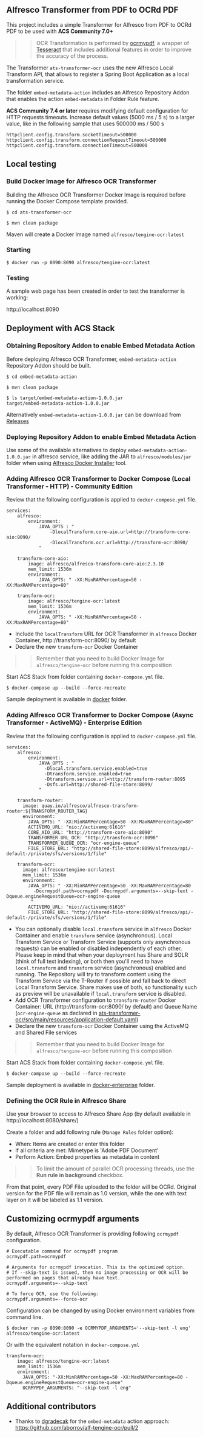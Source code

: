 ## Alfresco Transformer from PDF to OCRd PDF

This project includes a simple Transformer for Alfresco from PDF to OCRd PDF to be used with **ACS Community 7.0+**

>> OCR Transformation is performed by [ocrmypdf](https://ocrmypdf.readthedocs.io/en/latest/), a wrapper of [Tesseract](https://github.com/tesseract-ocr/tesseract) that includes additional features in order to improve the accuracy of the process.

The Transformer `ats-transformer-ocr` uses the new Alfresco Local Transform API, that allows to register a Spring Boot Application as a local transformation service.

The folder `embed-metadata-action` includes an Alfresco Repository Addon that enables the action `embed-metadata` in Folder Rule feature.

**ACS Community 7.4 or later** requires modifying default configuration for HTTP requests timeouts. Increase default values (5000 ms / 5 s) to a larger value, like in the following sample that uses 500000 ms / 500 s

```
httpclient.config.transform.socketTimeout=500000
httpclient.config.transform.connectionRequestTimeout=500000
httpclient.config.transform.connectionTimeout=500000
```

## Local testing

### Build Docker Image for Alfresco OCR Transformer

Building the Alfresco OCR Transformer Docker Image is required before running the Docker Compose template provided.

```
$ cd ats-transformer-ocr

$ mvn clean package
```

Maven will create a Docker Image named `alfresco/tengine-ocr:latest`

### Starting

```
$ docker run -p 8090:8090 alfresco/tengine-ocr:latest
```

### Testing

A sample web page has been created in order to test the transformer is working:

http://localhost:8090


## Deployment with ACS Stack

### Obtaining Repository Addon to enable Embed Metadata Action

Before deploying Alfresco OCR Transformer, `embed-metadata-action` Repository Addon should be built.

```
$ cd embed-metadata-action

$ mvn clean package

$ ls target/embed-metadata-action-1.0.0.jar
target/embed-metadata-action-1.0.0.jar
```

Alternatively `embed-metadata-action-1.0.0.jar` can be download from [Releases](https://github.com/aborroy/alf-tengine-ocr/releases/download/1.0.0/embed-metadata-action-1.0.0.jar)

### Deploying Repository Addon to enable Embed Metadata Action

Use some of the available alternatives to deploy `embed-metadata-action-1.0.0.jar` in alfresco service, like adding the JAR to `alfresco/modules/jar` folder when using [Alfresco Docker Installer](https://github.com/alfresco/alfresco-docker-installer) tool.

### Adding Alfresco OCR Transformer to Docker Compose (Local Transformer - HTTP) - Community Edition

Review that the following configuration is applied to `docker-compose.yml` file.

```
services:
    alfresco:
        environment:
            JAVA_OPTS : "
                -DlocalTransform.core-aio.url=http://transform-core-aio:8090/
                -DlocalTransform.ocr.url=http://transform-ocr:8090/
            "

    transform-core-aio:
        image: alfresco/alfresco-transform-core-aio:2.3.10
        mem_limit: 1536m
        environment:
            JAVA_OPTS: " -XX:MinRAMPercentage=50 -XX:MaxRAMPercentage=80"

    transform-ocr:
        image: alfresco/tengine-ocr:latest
        mem_limit: 1536m
        environment:
            JAVA_OPTS: " -XX:MinRAMPercentage=50 -XX:MaxRAMPercentage=80"
```

* Include the `localTransform` URL for OCR Transformer in `alfresco` Docker Container, http://transform-ocr:8090/ by default
* Declare the new `transform-ocr` Docker Container

>> Remember that you need to build Docker Image for `alfresco/tengine-ocr` before running this composition

Start ACS Stack from folder containing `docker-compose.yml` file.

```
$ docker-compose up --build --force-recreate
```

Sample deployment is available in [docker](docker) folder.


### Adding Alfresco OCR Transformer to Docker Compose (Async Transformer - ActiveMQ) - Enterprise Edition

Review that the following configuration is applied to `docker-compose.yml` file.

```
services:
    alfresco:
        environment:
            JAVA_OPTS : "
              -Dlocal.transform.service.enabled=true
              -Dtransform.service.enabled=true
              -Dtransform.service.url=http://transform-router:8095
              -Dsfs.url=http://shared-file-store:8099/
            "

    transform-router:
      image: quay.io/alfresco/alfresco-transform-router:${TRANSFORM_ROUTER_TAG}
      environment:
        JAVA_OPTS: " -XX:MinRAMPercentage=50 -XX:MaxRAMPercentage=80"
        ACTIVEMQ_URL: "nio://activemq:61616"
        CORE_AIO_URL: "http://transform-core-aio:8090"
        TRANSFORMER_URL_OCR: "http://transform-ocr:8090"
        TRANSFORMER_QUEUE_OCR: "ocr-engine-queue"
        FILE_STORE_URL: "http://shared-file-store:8099/alfresco/api/-default-/private/sfs/versions/1/file"

    transform-ocr:
      image: alfresco/tengine-ocr:latest
      mem_limit: 1536m
      environment:
        JAVA_OPTS: " -XX:MinRAMPercentage=50 -XX:MaxRAMPercentage=80 
		  -Docrmypdf.path=ocrmypdf -Docrmypdf.arguments=--skip-text -Dqueue.engineRequestQueue=ocr-engine-queue
		 "
        ACTIVEMQ_URL: "nio://activemq:61616"
        FILE_STORE_URL: "http://shared-file-store:8099/alfresco/api/-default-/private/sfs/versions/1/file"
```

* You can optionally disable `local.transform` service in `alfresco` Docker Container and enable `transform` service (asynchronous). Local Transform Service or Transform Service (supports only asynchronous requests) can be enabled or disabled independently of each other. Please keep in mind that when your deployment has Share and SOLR (think of full text indexing), or both then you'll need to have `local.transform` and `transform` service (asynchronous) enabled and running. The Repository will try to transform content using the Transform Service via the T-Router if possible and fall back to direct Local Transform Service. Share makes use of both, so functionality such as preview will be unavailable if `local.transform` service is disabled.
* Add OCR Transformer configuration to `transform-router` Docker Container: URL (http://transform-ocr:8090/ by default) and Queue Name (`ocr-engine-queue` as declared in [ats-transformer-ocr/src/main/resources/application-default.yaml](ats-transformer-ocr/src/main/resources/application-default.yaml))
* Declare the new `transform-ocr` Docker Container using the ActiveMQ and Shared File services

>> Remember that you need to build Docker Image for `alfresco/tengine-ocr` before running this composition

Start ACS Stack from folder containing `docker-compose.yml` file.

```
$ docker-compose up --build --force-recreate
```

Sample deployment is available in [docker-enterprise](docker-enterprise) folder.


### Defining the OCR Rule in Alfresco Share

Use your browser to access to Alfresco Share App (by default available in http://localhost:8080/share/)

Create a folder and add following rule (`Manage Rules` folder option):

* When: Items are created or enter this folder
* If all criteria are met: Mimetype is 'Adobe PDF Document'
* Perform Action: Embed properties as metadata in content

>> To limit the amount of parallel OCR processing threads, use the **Run rule in background** checkbox.

From that point, every PDF File uploaded to the folder will be OCRd. Original version for the PDF file will remain as 1.0 version, while the one with text layer on it will be labeled as 1.1 version.

## Customizing ocrmypdf arguments

By default, Alfresco OCR Transformer is providing following `ocrmypdf` configuration.

```
# Executable command for ocrmypdf program
ocrmypdf.path=ocrmypdf

# Arguments for ocrmypdf invocation. This is the optimized option. 
# If --skip-text is issued, then no image processing or OCR will be performed on pages that already have text.
ocrmypdf.arguments=--skip-text

# To force OCR, use the following:
ocrmypdf.arguments=--force-ocr
```   

Configuration can be changed by using Docker environment variables from command line.

```
$ docker run -p 8090:8090 -e OCRMYPDF_ARGUMENTS='--skip-text -l eng' alfresco/tengine-ocr:latest
```

Or with the equivalent notation in `docker-compose.yml`

```
transform-ocr:
    image: alfresco/tengine-ocr:latest
    mem_limit: 1536m
    environment:
      JAVA_OPTS: "-XX:MinRAMPercentage=50 -XX:MaxRAMPercentage=80 -Dqueue.engineRequestQueue=ocr-engine-queue"
      OCRMYPDF_ARGUMENTS: "--skip-text -l eng"
```

## Additional contributors

* Thanks to [dgradecak](https://github.com/dgradecak) for the `embed-metadata` action approach: https://github.com/aborroy/alf-tengine-ocr/pull/2
